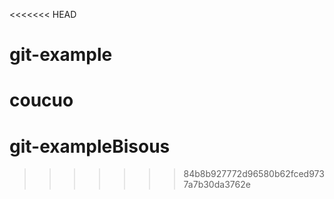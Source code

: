 <<<<<<< HEAD
# git-example
coucuo
=======
# git-exampleBisous
>>>>>>> 84b8b927772d96580b62fced9737a7b30da3762e
